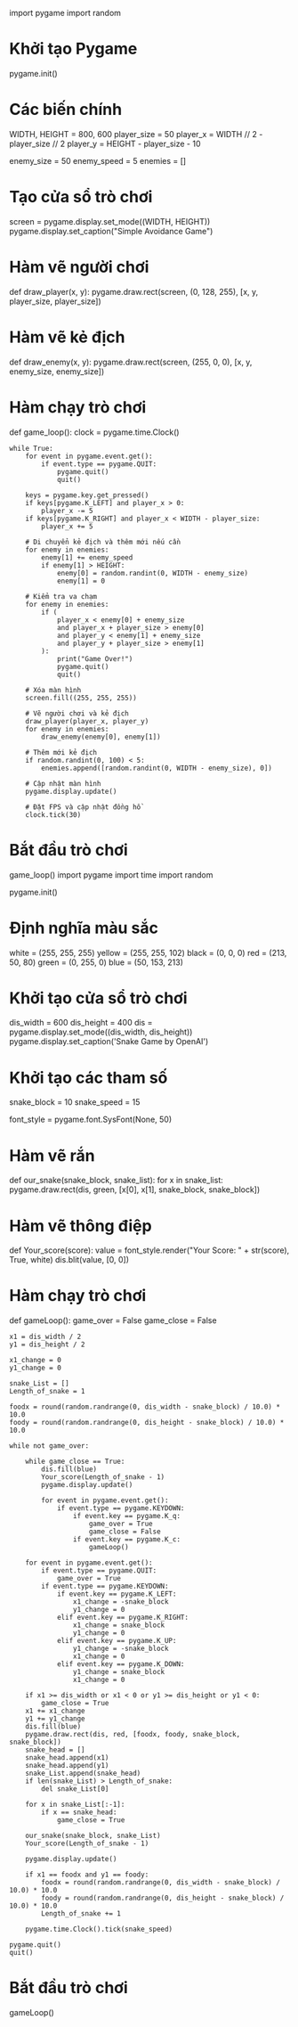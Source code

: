 import pygame
import random

# Khởi tạo Pygame
pygame.init()

# Các biến chính
WIDTH, HEIGHT = 800, 600
player_size = 50
player_x = WIDTH // 2 - player_size // 2
player_y = HEIGHT - player_size - 10

enemy_size = 50
enemy_speed = 5
enemies = []

# Tạo cửa sổ trò chơi
screen = pygame.display.set_mode((WIDTH, HEIGHT))
pygame.display.set_caption("Simple Avoidance Game")

# Hàm vẽ người chơi
def draw_player(x, y):
    pygame.draw.rect(screen, (0, 128, 255), [x, y, player_size, player_size])

# Hàm vẽ kẻ địch
def draw_enemy(x, y):
    pygame.draw.rect(screen, (255, 0, 0), [x, y, enemy_size, enemy_size])

# Hàm chạy trò chơi
def game_loop():
    clock = pygame.time.Clock()

    while True:
        for event in pygame.event.get():
            if event.type == pygame.QUIT:
                pygame.quit()
                quit()

        keys = pygame.key.get_pressed()
        if keys[pygame.K_LEFT] and player_x > 0:
            player_x -= 5
        if keys[pygame.K_RIGHT] and player_x < WIDTH - player_size:
            player_x += 5

        # Di chuyển kẻ địch và thêm mới nếu cần
        for enemy in enemies:
            enemy[1] += enemy_speed
            if enemy[1] > HEIGHT:
                enemy[0] = random.randint(0, WIDTH - enemy_size)
                enemy[1] = 0

        # Kiểm tra va chạm
        for enemy in enemies:
            if (
                player_x < enemy[0] + enemy_size
                and player_x + player_size > enemy[0]
                and player_y < enemy[1] + enemy_size
                and player_y + player_size > enemy[1]
            ):
                print("Game Over!")
                pygame.quit()
                quit()

        # Xóa màn hình
        screen.fill((255, 255, 255))

        # Vẽ người chơi và kẻ địch
        draw_player(player_x, player_y)
        for enemy in enemies:
            draw_enemy(enemy[0], enemy[1])

        # Thêm mới kẻ địch
        if random.randint(0, 100) < 5:
            enemies.append([random.randint(0, WIDTH - enemy_size), 0])

        # Cập nhật màn hình
        pygame.display.update()

        # Đặt FPS và cập nhật đồng hồ
        clock.tick(30)

# Bắt đầu trò chơi
game_loop()
import pygame
import time
import random

pygame.init()

# Định nghĩa màu sắc
white = (255, 255, 255)
yellow = (255, 255, 102)
black = (0, 0, 0)
red = (213, 50, 80)
green = (0, 255, 0)
blue = (50, 153, 213)

# Khởi tạo cửa sổ trò chơi
dis_width = 600
dis_height = 400
dis = pygame.display.set_mode((dis_width, dis_height))
pygame.display.set_caption('Snake Game by OpenAI')

# Khởi tạo các tham số
snake_block = 10
snake_speed = 15

font_style = pygame.font.SysFont(None, 50)

# Hàm vẽ rắn
def our_snake(snake_block, snake_list):
    for x in snake_list:
        pygame.draw.rect(dis, green, [x[0], x[1], snake_block, snake_block])

# Hàm vẽ thông điệp
def Your_score(score):
    value = font_style.render("Your Score: " + str(score), True, white)
    dis.blit(value, [0, 0])

# Hàm chạy trò chơi
def gameLoop():
    game_over = False
    game_close = False

    x1 = dis_width / 2
    y1 = dis_height / 2

    x1_change = 0
    y1_change = 0

    snake_List = []
    Length_of_snake = 1

    foodx = round(random.randrange(0, dis_width - snake_block) / 10.0) * 10.0
    foody = round(random.randrange(0, dis_height - snake_block) / 10.0) * 10.0

    while not game_over:

        while game_close == True:
            dis.fill(blue)
            Your_score(Length_of_snake - 1)
            pygame.display.update()

            for event in pygame.event.get():
                if event.type == pygame.KEYDOWN:
                    if event.key == pygame.K_q:
                        game_over = True
                        game_close = False
                    if event.key == pygame.K_c:
                        gameLoop()

        for event in pygame.event.get():
            if event.type == pygame.QUIT:
                game_over = True
            if event.type == pygame.KEYDOWN:
                if event.key == pygame.K_LEFT:
                    x1_change = -snake_block
                    y1_change = 0
                elif event.key == pygame.K_RIGHT:
                    x1_change = snake_block
                    y1_change = 0
                elif event.key == pygame.K_UP:
                    y1_change = -snake_block
                    x1_change = 0
                elif event.key == pygame.K_DOWN:
                    y1_change = snake_block
                    x1_change = 0

        if x1 >= dis_width or x1 < 0 or y1 >= dis_height or y1 < 0:
            game_close = True
        x1 += x1_change
        y1 += y1_change
        dis.fill(blue)
        pygame.draw.rect(dis, red, [foodx, foody, snake_block, snake_block])
        snake_head = []
        snake_head.append(x1)
        snake_head.append(y1)
        snake_List.append(snake_head)
        if len(snake_List) > Length_of_snake:
            del snake_List[0]

        for x in snake_List[:-1]:
            if x == snake_head:
                game_close = True

        our_snake(snake_block, snake_List)
        Your_score(Length_of_snake - 1)

        pygame.display.update()

        if x1 == foodx and y1 == foody:
            foodx = round(random.randrange(0, dis_width - snake_block) / 10.0) * 10.0
            foody = round(random.randrange(0, dis_height - snake_block) / 10.0) * 10.0
            Length_of_snake += 1

        pygame.time.Clock().tick(snake_speed)

    pygame.quit()
    quit()

# Bắt đầu trò chơi
gameLoop()
